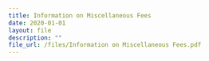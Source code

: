 ```yaml
---
title: Information on Miscellaneous Fees
date: 2020-01-01
layout: file
description: ""
file_url: /files/Information on Miscellaneous Fees.pdf
---
```

